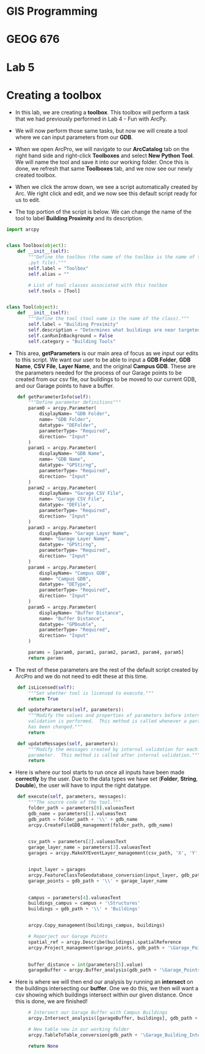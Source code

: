 # GIS Programming 
# GEOG 676
# Lab 5

# Creating a toolbox

- In this lab, we are creating a **toolbox**. This toolbox will perform a task that we had previously performed in Lab 4 - Fun with ArcPy. 

- We will now perform those same tasks, but now we will create a tool where we can input parameters from our **GDB**.

- When we open ArcPro, we will navigate to our **ArcCatalog** tab on the right hand side and right-click **Toolboxes** and select **New Python Tool**. We will name the tool and save it into our working folder. Once this is done, we refresh that same **Toolboxes** tab, and we now see our newly created toolbox. 

- When we click the arrow down, we see a script automatically created by Arc. We right click and edit, and we now see this default script ready for us to edit.

- The top portion of the script is below. We can change the name of the tool to label **Building Proximity** and its description.

```python
import arcpy


class Toolbox(object):
    def __init__(self):
        """Define the toolbox (the name of the toolbox is the name of the
        .pyt file)."""
        self.label = "Toolbox"
        self.alias = ""

        # List of tool classes associated with this toolbox
        self.tools = [Tool]


class Tool(object):                                                     
    def __init__(self):
        """Define the tool (tool name is the name of the class)."""
        self.label = "Building Proximity"
        self.description = "Determines what buildings are near targeted building"
        self.canRunInBackground = False
        self.category = "Building Tools"
```
- This area, **getParameters** is our main area of focus as we input our edits to this script. We want our user to be able to input a **GDB Folder**, **GDB Name**, **CSV File**, **Layer Name**, and the original  **Campus GDB**. These are the parameters needed for the process of our Garage points to be created from our csv file, our buildings to be moved to our current GDB, and our Garage points to have a buffer.

```python
    def getParameterInfo(self):
        """Define parameter definitions"""
        param0 = arcpy.Parameter(
            displayName= "GDB Folder",
            name= "GDB Folder",
            datatype= "DEFolder",
            parameterType= "Required",
            direction= "Input"
        )
        param1 = arcpy.Parameter(
            displayName= "GDB Name",
            name= "GDB Name",
            datatype= "GPStirng",
            parameterType= "Required",
            direction= "Input"
        )
        param2 = arcpy.Parameter(
            displayName= "Garage CSV File",
            name= "Garage CSV File",
            datatype= "DEFile",
            parameterType= "Required",
            direction= "Input"
        )
        param3 = arcpy.Parameter(
            displayName= "Garage Layer Name",
            name= "Garage Layer Name",
            datatype= "GPStirng",
            parameterType= "Required",
            direction= "Input"
        )
        param4 = arcpy.Parameter(
            displayName= "Campus GDB",
            name= "Campus GDB",
            datatype= "DEType",
            parameterType= "Required",
            direction= "Input"
        )
        param5 = arcpy.Parameter(
            displayName= "Buffer Distance",
            name= "Buffer Distance",
            datatype= "GPDouble",
            parameterType= "Required",
            direction= "Input"
        )

        params = [param0, param1, param2, param3, param4, param5]
        return params
```

- The rest of these parameters are the rest of the default script created by ArcPro and we do not need to edit these at this time.

```python
    def isLicensed(self):
        """Set whether tool is licensed to execute."""
        return True

    def updateParameters(self, parameters):
        """Modify the values and properties of parameters before internal
        validation is performed.  This method is called whenever a parameter
        has been changed."""
        return

    def updateMessages(self, parameters):
        """Modify the messages created by internal validation for each tool
        parameter.  This method is called after internal validation."""
        return
```

-  Here is where our tool starts to run once all inputs have been made **correctly** by the user. Due to the data types we have set (**Folder**, **String**, **Double**), the user will have to input the right datatype.

```python
    def execute(self, parameters, messages):
        """The source code of the tool."""
        folder_path = parameters[0].valueasText
        gdb_name = parameters[1].valueasText
        gdb_path = folder_path + '\\' + gdb_name
        arcpy.CreateFileGDB_management(folder_path, gdb_name)
    

        csv_path = parameters[2].valueasText
        garage_layer_name = parameters[3].valueasText
        garages = arcpy.MakeXYEventLayer_management(csv_path, 'X', 'Y', garage_layer_name)


        input_layer = garages
        arcpy.FeatureClassToGeodatabase_conversion(input_layer, gdb_path)
        garage_points = gdb_path + '\\' + garage_layer_name

       
        campus = parameters[4].valueasText
        buildings_campus = campus + '\Structures'
        buildings = gdb_path + '\\' + 'Buildings'


        arcpy.Copy_management(buildings_campus, buildings)

        # Reporject our Garage Points
        spatial_ref = arcpy.Describe(buildings).spatialReference
        arcpy.Project_management(garage_points, gdb_path + '\Garage_Points_Reprojected', spatial_ref)

        
        buffer_distance = int(parameters[5].value)
        garageBuffer = arcpy.Buffer_analysis(gdb_path + '\Garage_Points_Reprojected', gdb_path + '\Garage_Points_Buffer', 150)
```

- Here is where we will then end our analysis by running an **intersect** on the buildings intersecting our **buffer**. One we do this, we then will want a csv showing which buildings intersect within our given distance. Once this is done, we are finished!

```python
        # Intersect our Garage Buffer with Campus Buildings
        arcpy.Intersect_analysis([garageBuffer, buildings], gdb_path + '\Garage_Building_Intersect', 'ALL')

        # New table now in our working folder
        arcpy.TableToTable_conversion(gdb_path + '\Garage_Building_Intersect.dbf', folder_path, 'BuildingsCloseBy.csv')

        return None
```


